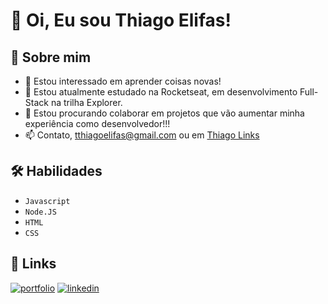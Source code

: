 # 👋 Oi, Eu sou Thiago Elifas!
## 🚀 Sobre mim
- 👀 Estou interessado em aprender coisas novas!
- 🌱 Estou atualmente estudado na Rocketseat, em desenvolvimento Full-Stack na trilha Explorer.
- 💞️ Estou procurando colaborar em projetos que vão aumentar minha experiência como desenvolvedor!!!
- 📫 Contato, tthiagoelifas@gmail.com ou em [Thiago Links](https://tthiagoelifas.github.io/thiago-elifas-links/)

## 🛠 Habilidades

- `Javascript`
- `Node.JS`
- `HTML`
- `CSS`


## 🔗 Links
[![portfolio](https://img.shields.io/badge/my_portfolio-000?style=for-the-badge&logo=ko-fi&logoColor=white)](https://github.com/tthiagoelifas)
[![linkedin](https://img.shields.io/badge/linkedin-0A66C2?style=for-the-badge&logo=linkedin&logoColor=white)](https://www.linkedin.com/in/tthiagoelifas/)

<!---
tthiagoelifas/tthiagoelifas is a ✨ special ✨ repository because its `README.md` (this file) appears on your GitHub profile.
You can click the Preview link to take a look at your changes.
--->
